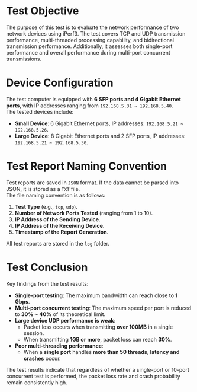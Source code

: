 # Test Objective
The purpose of this test is to evaluate the network performance of two network devices using iPerf3. The test covers TCP and UDP transmission performance, multi-threaded processing capability, and bidirectional transmission performance. Additionally, it assesses both single-port performance and overall performance during multi-port concurrent transmissions.

# Device Configuration
The test computer is equipped with **6 SFP ports and 4 Gigabit Ethernet ports**, with IP addresses ranging from `192.168.5.31 ~ 192.168.5.40`.  
The tested devices include:
- **Small Device**: 6 Gigabit Ethernet ports, IP addresses: `192.168.5.21 ~ 192.168.5.26`.
- **Large Device**: 8 Gigabit Ethernet ports and 2 SFP ports, IP addresses: `192.168.5.21 ~ 192.168.5.30`.

# Test Report Naming Convention
Test reports are saved in `JSON` format. If the data cannot be parsed into JSON, it is stored as a `TXT` file.  
The file naming convention is as follows:
1. **Test Type** (e.g., `tcp`, `udp`).
2. **Number of Network Ports Tested** (ranging from 1 to 10).
3. **IP Address of the Sending Device**.
4. **IP Address of the Receiving Device**.
5. **Timestamp of the Report Generation**.

All test reports are stored in the `log` folder.

# Test Conclusion
Key findings from the test results:
- **Single-port testing**: The maximum bandwidth can reach close to **1 Gbps**.
- **Multi-port concurrent testing**: The maximum speed per port is reduced to **30% ~ 40%** of its theoretical limit.
- **Large device UDP performance is weak**:
  - Packet loss occurs when transmitting **over 100MB** in a single session.
  - When transmitting **1GB or more**, packet loss can reach **30%**.
- **Poor multi-threading performance**:
  - When a **single port** handles **more than 50 threads**, **latency and crashes** occur.

The test results indicate that regardless of whether a single-port or 10-port concurrent test is performed, the packet loss rate and crash probability remain consistently high.
